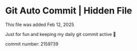 # Git Auto Commit | Hidden File

This file was added Feb 12, 2025

Just for fun and keeping my daily git commit active 🤪

commit number: 2159739
